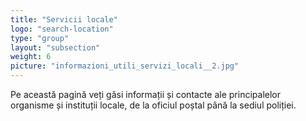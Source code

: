 ```yaml
---
title: "Servicii locale"
logo: "search-location"
type: "group"
layout: "subsection"
weight: 6
picture: "informazioni_utili_servizi_locali__2.jpg"
---
```


Pe această pagină veți găsi informații și contacte ale principalelor organisme și instituții locale, de la oficiul poștal până la sediul poliției.
